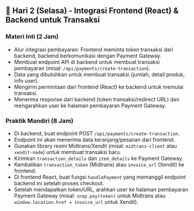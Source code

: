 ## 📆 Hari 2 (Selasa) - Integrasi Frontend (React) & Backend untuk Transaksi

### Materi Inti (2 Jam)
- Alur integrasi pembayaran: Frontend meminta token transaksi dari backend, backend berkomunikasi dengan Payment Gateway.
- Membuat endpoint API di backend untuk membuat transaksi pembayaran (misal: `/api/payments/create-transaction`).
- Data yang dibutuhkan untuk membuat transaksi (jumlah, detail produk, info user).
- Mengirim permintaan dari frontend (React) ke backend untuk memulai transaksi.
- Menerima response dari backend (token transaksi/redirect URL) dan mengarahkan user ke halaman pembayaran Payment Gateway.

### Praktik Mandiri (8 Jam)
- Di backend, buat endpoint POST `/api/payments/create-transaction`.
- Endpoint ini akan menerima data keranjang/pesanan dari frontend.
- Gunakan library resmi Midtrans/Xendit (misal: `midtrans-client` atau `xendit-node`) untuk membuat transaksi baru.
- Kirimkan `transaction_details` dan `item_details` ke Payment Gateway.
- Kembalikan `transaction_token` (Midtrans) atau `invoice_url` (Xendit) ke frontend.
- Di frontend React, buat fungsi `handlePayment` yang memanggil endpoint backend ini setelah proses checkout.
- Setelah mendapatkan token/URL, arahkan user ke halaman pembayaran Payment Gateway (misal: `snap.pay(token)` untuk Midtrans atau `window.location.href = invoice_url` untuk Xendit).